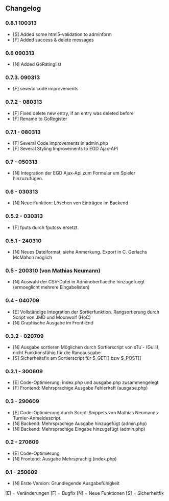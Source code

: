 Changelog
---------
### 0.8.1 100313
- [S] Added some html5-validation to adminform
- [F] Added success & delete messages

### 0.8 090313
- [N] Added GoRatinglist

### 0.7.3. 090313
- [F] several code improvements

### 0.7.2 - 080313
- [F] Fixed delete new entry, if an entry was deleted before
- [F] Rename to GoRegister

### 0.7.1 - 080313
- [F] Several Code improvements in admin.php
- [F] Several Styling Improvements to EGD Ajax-API

### 0.7 - 050313
- [N] Integration der EGD Ajax-Api zum Formular um Spieler hinzuzufügen.

### 0.6 - 030313
- [N] Neue Funktion: Löschen von Einträgen im Backend

### 0.5.2 - 030313
- [F] fputs durch fputcsv ersetzt.

### 0.5.1 - 240310
- [N] Neues Dateiformat, siehe Anmerkung. Export in C. Gerlachs McMahon möglich

### 0.5 - 200310 (von Mathias Neumann)
- [N] Auswahl der CSV-Datei in Adminoberflaeche hinzugefuegt (ermoeglicht mehrere Eingabelisten)

### 0.4 - 040709
- [E] Vollständige Integration der Sortierfunktion. Rangsortierung durch Script von JMD und Moonwolf (HoC)
- [N] Graphische Ausgabe im Front-End

### 0.3.2 - 020709
- [N] Ausgabe sortieren Möglichen durch Sortierscript von sTu´- (Gulli); nicht Funktionsfähig für die Rangausgabe
- [S] Sicherheitsfix am Sortierscript für $_GET[] bzw $_POST[]

### 0.3.1 - 300609
- [E] Code-Optimierung; index.php und ausgabe.php zusammengelegt
- [F] Frontend: Mehrsprachige Ausgabe Fehlerhaft (ausgabe.php)
    
### 0.3 - 290609
- [E] Code-Optimierung durch Script-Snippets von Mathias Neumanns Turnier-Anmeldescript.
- [N] Backend: Mehrsprachige Ausgabe hinzugefügt (admin.php)
- [N] Backend: Mehrsprachige Eingabe hinzugefügt (admin.php)    
        
### 0.2 - 270609
- [E] Code-Optimierung
- [N] Frontend: Ausgabe Mehrsprachig (index.php)

### 0.1 - 250609
- [N] Erste Version: Grundlegende Ausgabefühigkeit

[E] = Veränderungen
[F] = Bugfix
[N] = Neue Funktionen
[S] = Sicherheitfix
